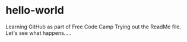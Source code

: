 # hello-world
Learning GitHub as part of Free Code Camp
Trying out the ReadMe file.
Let's see what happens.....
